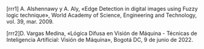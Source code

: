 [rrr1] A. Alshennawy y A. Aly, «Edge Detection in digital images using Fuzzy logic technique», World Academy of Science, Engineering and Technology, vol. 39, mar. 2009.


[rrr2]D. Vargas Medina, «Lógica Difusa en Visión de Máquina - Técnicas de Inteligencia Artificial: Visión de Máquina», Bogotá DC, 9 de junio de 2022.
